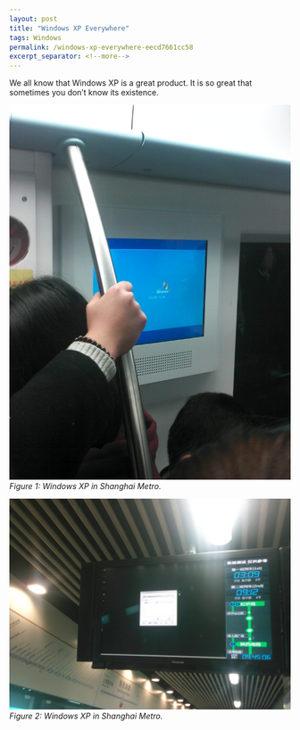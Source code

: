 ```yaml
---
layout: post
title: "Windows XP Everywhere"
tags: Windows
permalink: /windows-xp-everywhere-eecd7661cc58
excerpt_separator: <!--more-->
---
```

We all know that Windows XP is a great product. It is so great that sometimes you don’t know its existence.
<!--more-->

![img-description](/images/xp-subway-1.jpg)
_Figure 1: Windows XP in Shanghai Metro._

![img-description](/images/xp-subway-2.jpg)
_Figure 2: Windows XP in Shanghai Metro._
